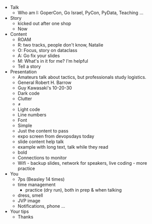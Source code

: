 - Talk
    - Who am I: GoperCon, Go Israel, PyCon, PyData, Teaching ...
- Story
    - kicked out after one shop
    - Now
- Content
    - ROAM
	- R: two tracks, people don't know, Natalie
	- O: Focus, story on dataclass
	- A: Go fix your slides
	- M: What's in it for me? I'm helpful
    - Tell a story
- Presentation
    - Amateurs talk about tactics, but professionals study logistics.
	- General Robert H. Barrow
    - Guy Kawasaki's 10-20-30
    - Dark code
	- Clutter
	- ≠
    - Light code
	- Line numbers
	- Font
	- Simple
	- Just the content to pass
    - expo screen from devopsdays today
    - slide content help talk
	- example with long text, talk while they read
	- bold
    - Connections to monitor
    - Wifi - backup slides, network for speakers, live coding - more practice 
- You
    - 7ps (Beasley 14 times)
	- time management
	    - practice (dry run), both in prep & when talking
    - dress, smell
    - JVP image
    - Notifications, phone ...
- Your tips
    - Thanks

